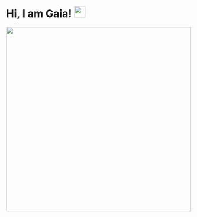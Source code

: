 # Hi, I am Gaia! <img src="https://raw.githubusercontent.com/MartinHeinz/MartinHeinz/master/wave.gif" width="30px">
<img src="https://gaia-ultraman.github.io/Gaia-Ultraman/unnamed.jpg" width="500px"></img>
